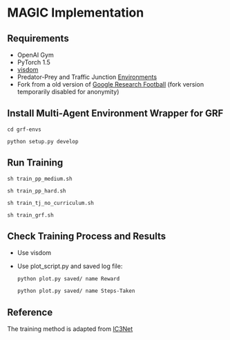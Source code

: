 # MAGIC Implementation

## Requirements
* OpenAI Gym
* PyTorch 1.5
* [visdom](https://github.com/facebookresearch/visdom)
* Predator-Prey and Traffic Junction [Environments](https://github.com/apsdehal/ic3net-envs)
* Fork from a old version of [Google Research Football](https://github.com/google-research/football) (fork version temporarily disabled for anonymity)


## Install Multi-Agent Environment Wrapper for GRF
  `cd grf-envs`

  `python setup.py develop`

## Run Training
  `sh train_pp_medium.sh`

  `sh train_pp_hard.sh`

  `sh train_tj_no_curriculum.sh`

  `sh train_grf.sh`

## Check Training Process and Results
* Use visdom
* Use plot_script.py and saved log file:

  `python plot.py saved/ name Reward`

  `python plot.py saved/ name Steps-Taken`

## Reference
The training method is adapted from [IC3Net](https://github.com/IC3Net/IC3Net)
